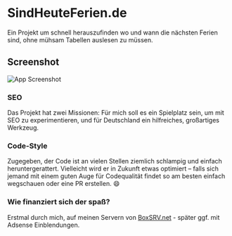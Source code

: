 
# SindHeuteFerien.de

Ein Projekt um schnell herauszufinden wo und wann die nächsten Ferien sind, ohne mühsam Tabellen auslesen zu müssen.




## Screenshot

![App Screenshot](https://i.imgur.com/IBY0xt9.png)

### SEO

Das Projekt hat zwei Missionen: Für mich soll es ein Spielplatz sein, um mit SEO zu experimentieren, und für Deutschland ein hilfreiches, großartiges Werkzeug.

### Code-Style

Zugegeben, der Code ist an vielen Stellen ziemlich schlampig und einfach heruntergerattert. Vielleicht wird er in Zukunft etwas optimiert – falls sich jemand mit einem guten Auge für Codequalität findet so am besten einfach wegschauen oder eine PR erstellen. 😄

### Wie finanziert sich der spaß?

Erstmal durch mich, auf meinen Servern von [BoxSRV.net](https://BoxSRV.net) - später ggf. mit Adsense Einblendungen.

